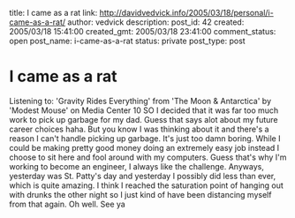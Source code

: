 title: I came as a rat
link: http://davidvedvick.info/2005/03/18/personal/i-came-as-a-rat/
author: vedvick
description: 
post_id: 42
created: 2005/03/18 15:41:00
created_gmt: 2005/03/18 23:41:00
comment_status: open
post_name: i-came-as-a-rat
status: private
post_type: post

# I came as a rat

Listening to: 'Gravity Rides Everything' from 'The Moon & Antarctica' by 'Modest Mouse' on Media Center 10 SO I decided that it was far too much work to pick up garbage for my dad. Guess that says alot about my future career choices haha. But you know I was thinking about it and there's a reason I can't handle picking up garbage. It's just too damn boring. While I could be making pretty good money doing an extremely easy job instead I choose to sit here and fool around with my computers. Guess that's why I'm working to become an engineer, I always like the challenge. Anyways, yesterday was St. Patty's day and yesterday I possibly did less than ever, which is quite amazing. I think I reached the saturation point of hanging out with drunks the other night so I just kind of have been distancing myself from that again. Oh well. See ya